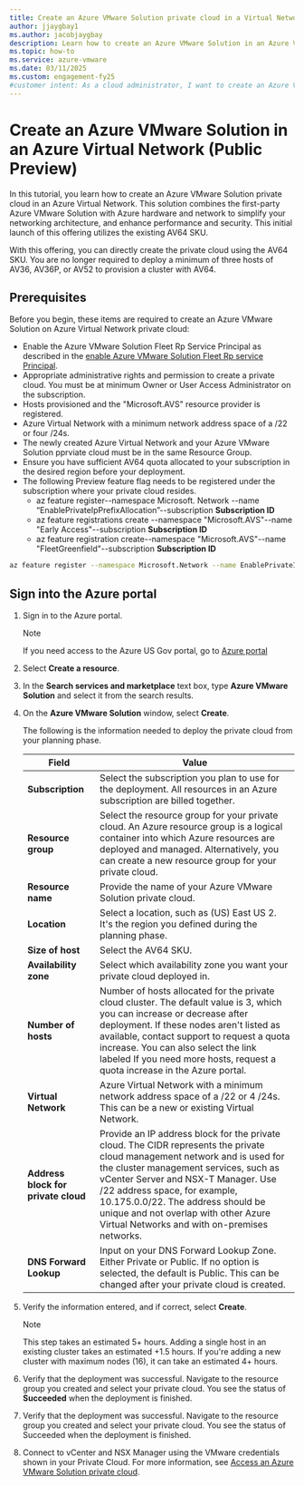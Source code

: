 ```yaml
---
title: Create an Azure VMware Solution private cloud in a Virtual Network (Public Preview)
author: jjaygbay1
ms.author: jacobjaygbay
description: Learn how to create an Azure VMware Solution in an Azure Virtual Network to apply Azure's infrastructure and VMware expertise effectively.
ms.topic: how-to
ms.service: azure-vmware
ms.date: 03/11/2025
ms.custom: engagement-fy25
#customer intent: As a cloud administrator, I want to create an Azure VMware Solution in a Virtual Network so that I can leverage Azure's infrastructure and VMware expertise.
---
```


# Create an Azure VMware Solution in an Azure Virtual Network (Public Preview)

In this tutorial, you learn how to create an Azure VMware Solution private cloud in an Azure Virtual Network. This solution combines the first-party Azure VMware Solution with Azure hardware and network to simplify your networking architecture, and enhance performance and security. This initial launch of this offering utilizes the existing AV64 SKU.

With this offering, you can directly create the private cloud using the AV64 SKU. You are no longer required to deploy a minimum of three hosts of AV36, AV36P, or AV52 to provision a cluster with AV64.

## Prerequisites

Before you begin, these items are required to create an Azure VMware Solution on Azure Virtual Network private cloud:

- Enable the Azure VMware Solution Fleet Rp Service Principal as described in the [enable Azure VMware Solution Fleet Rp service Principal](native-first-party-Principal-security.md).
- Appropriate administrative rights and permission to create a private cloud. You must be at minimum Owner or User Access Administrator on the subscription.
- Hosts provisioned and the "Microsoft.AVS" resource provider is registered.
- Azure Virtual Network with a minimum network address space of a /22 or four /24s.
- The newly created Azure Virtual Network and your Azure VMware Solution pprviate cloud must be in the same Resource Group.
- Ensure you have sufficient AV64 quota allocated to your subscription in the desired region before your deployment. 
- The following Preview feature flag needs to be registered under the subscription where your private cloud resides.
    - az feature register--namespace Microsoft. Network 
      --name “EnablePrivateIpPrefixAllocation”--subscription **Subscription ID**
     - az feature registrations create --namespace "Microsoft.AVS"--name "Early Access"--subscription **Subscription ID**
     - az feature registration create--namespace "Microsoft.AVS"--name "FleetGreenfield"--subscription **Subscription ID**

```bash
az feature register --namespace Microsoft.Network --name EnablePrivateIpPrefixAllocation
```

## Sign into the Azure portal

1. Sign in to the Azure portal.

    >[!NOTE] 
    > If you need access to the Azure US Gov portal, go to [Azure portal](https://portal.azure.us/)

1. Select **Create a resource**.

1. In the **Search services and marketplace** text box, type **Azure VMware Solution** and select it from the search results.

1. On the **Azure VMware Solution** window, select **Create**.

    The following is the information needed to deploy the private cloud from your planning phase.
    
    | Field                       | Value                                                                                                           |
    |-----------------------------|-----------------------------------------------------------------------------------------------------------------|
    | **Subscription**            | Select the subscription you plan to use for the deployment. All resources in an Azure subscription are billed together. |
    | **Resource group**          | Select the resource group for your private cloud. An Azure resource group is a logical container into which Azure resources are deployed and managed. Alternatively, you can create a new resource group for your private cloud. |
    | **Resource name**           | Provide the name of your Azure VMware Solution private cloud.                                                   |
    | **Location**                | Select a location, such as (US) East US 2. It's the region you defined during the planning phase.               |
    | **Size of host**            | Select the AV64 SKU.                                                                                            |
    | **Availability zone**       | Select which availability zone you want your private cloud deployed in.                                         |
    | **Number of hosts**         | Number of hosts allocated for the private cloud cluster. The default value is 3, which you can increase or decrease after deployment. If these nodes aren't listed as available, contact support to request a quota increase. You can also select the link labeled If you need more hosts, request a quota increase in the Azure portal. |
    | **Virtual Network**         | Azure Virtual Network with a minimum network address space of a /22 or 4 /24s. This can be a new or existing Virtual Network. |
    | **Address block for private cloud** | Provide an IP address block for the private cloud. The CIDR represents the private cloud management network and is used for the cluster management services, such as vCenter Server and NSX-T Manager. Use /22 address space, for example, 10.175.0.0/22. The address should be unique and not overlap with other Azure Virtual Networks and with on-premises networks. |
    | **DNS Forward Lookup**      | Input on your DNS Forward Lookup Zone. Either Private or Public. If no option is selected, the default is Public. This can be changed after your private cloud is created. |

1. Verify the information entered, and if correct, select **Create**.

    > [!NOTE] 
    > This step takes an estimated 5+ hours. Adding a single host in an existing cluster takes an estimated +1.5 hours. If you're adding a new cluster with maximum nodes (16), it can take an estimated 4+ hours.

1. Verify that the deployment was successful. Navigate to the resource group you created and select your private cloud. You see the status of **Succeeded** when the deployment is finished.

1. Verify that the deployment was successful. Navigate to the resource group you created and select your private cloud. You see the status of Succeeded when the deployment is finished. 
1. Connect to vCenter and NSX Manager using the VMware credentials shown in your Private Cloud. For more information, see [Access an Azure VMware Solution private cloud](tutorial-access-private-cloud.md). 
